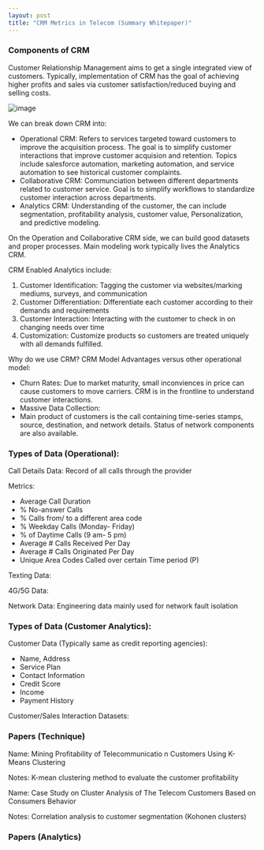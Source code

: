 ```yaml
---
layout: post
title: "CRM Metrics in Telecom (Summary Whitepaper)"
---
```


### Components of CRM

Customer Relationship Management aims to get a single integrated view of customers. Typically, implementation of CRM has the goal of achieving higher profits and sales via customer satisfaction/reduced buying and selling costs. 

![image](https://user-images.githubusercontent.com/84352976/133138731-81777de7-d29f-492d-91a5-e6a8eb91c6fe.png)


We can break down CRM into:

* Operational CRM: Refers to services targeted toward customers to improve the acquisition process. The goal is to simplify customer interactions that improve customer acquision and retention. Topics include salesforce automation, marketing automation, and service automation to see historical customer complaints.
* Collaborative CRM: Communciation between different departments related to customer service. Goal is to simplify workflows to standardize customer interaction across departments. 
* Analytics CRM: Understanding of the customer, the can include segmentation, profitability analysis, customer value, Personalization, and predictive modeling. 

On the Operation and Collaborative CRM side, we can build good datasets and proper processes. Main modeling work typically lives the Analytics CRM. 

CRM Enabled Analytics include:

1. Customer Identification: Tagging the customer via websites/marking mediums, surveys, and communication
2. Customer Differentiation: Differentiate each customer according to their demands and requirements
3. Customer Interaction: Interacting with the customer to check in on changing needs over time
4. Customization: Customize products so customers are treated uniquely with all demands fulfilled.

Why do we use CRM? 
CRM Model Advantages versus other operational model:

*  Churn Rates: Due to market maturity, small inconviences in price can cause customers to move carriers. CRM is in the frontline to understand customer interactions.
* Massive Data Collection: 
* Main product of customers is the call containing time-series stamps, source, destination, and network details. Status of network components are also available. 

### Types of Data (Operational):

Call Details Data: Record of all calls through the provider

Metrics:
 * Average Call Duration
 * % No-answer Calls
 * % Calls from/ to a different area code
 * % Weekday Calls (Monday- Friday)
 * % of Daytime Calls (9 am- 5 pm)
 * Average # Calls Received Per Day
 * Average # Calls Originated Per Day
 * Unique Area Codes Called over certain Time period (P)

Texting Data: 

4G/5G Data:

Network Data:
  Engineering data mainly used for network fault isolation
 
  
### Types of Data (Customer Analytics):

Customer Data (Typically same as credit reporting agencies):
  * Name, Address
  * Service Plan
  * Contact Information
  * Credit Score
  * Income
  * Payment History

Customer/Sales Interaction Datasets: 
  
### Papers (Technique) 

Name: Mining
Profitability of
Telecommunicatio
n Customers
Using K-Means
Clustering  

Notes: K-mean
clustering method
 to evaluate
the customer
profitability   

Name: Case Study on
Cluster Analysis
of The Telecom
Customers Based
on Consumers
Behavior

Notes: Correlation analysis to customer segmentation (Kohonen clusters)

### Papers (Analytics) 



 
  


